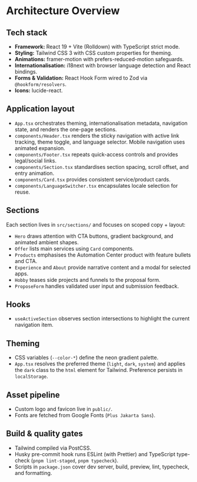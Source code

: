 # Architecture Overview

## Tech stack

- **Framework:** React 19 + Vite (Rolldown) with TypeScript strict mode.
- **Styling:** Tailwind CSS 3 with CSS custom properties for theming.
- **Animations:** framer-motion with prefers-reduced-motion safeguards.
- **Internationalisation:** i18next with browser language detection and React bindings.
- **Forms & Validation:** React Hook Form wired to Zod via `@hookform/resolvers`.
- **Icons:** lucide-react.

## Application layout

- `App.tsx` orchestrates theming, internationalisation metadata, navigation state, and renders the one-page sections.
- `components/Header.tsx` renders the sticky navigation with active link tracking, theme toggle, and language selector. Mobile navigation uses animated expansion.
- `components/Footer.tsx` repeats quick-access controls and provides legal/social links.
- `components/Section.tsx` standardises section spacing, scroll offset, and entry animation.
- `components/Card.tsx` provides consistent service/product cards.
- `components/LanguageSwitcher.tsx` encapsulates locale selection for reuse.

## Sections

Each section lives in `src/sections/` and focuses on scoped copy + layout:

- `Hero` draws attention with CTA buttons, gradient background, and animated ambient shapes.
- `Offer` lists main services using `Card` components.
- `Products` emphasises the Automation Center product with feature bullets and CTA.
- `Experience` and `About` provide narrative content and a modal for selected apps.
- `Hobby` teases side projects and funnels to the proposal form.
- `ProposeForm` handles validated user input and submission feedback.

## Hooks

- `useActiveSection` observes section intersections to highlight the current navigation item.

## Theming

- CSS variables (`--color-*`) define the neon gradient palette.
- `App.tsx` resolves the preferred theme (`light`, `dark`, `system`) and applies the `dark` class to the `html` element for Tailwind. Preference persists in `localStorage`.

## Asset pipeline

- Custom logo and favicon live in `public/`.
- Fonts are fetched from Google Fonts (`Plus Jakarta Sans`).

## Build & quality gates

- Tailwind compiled via PostCSS.
- Husky pre-commit hook runs ESLint (with Prettier) and TypeScript type-check (`pnpm lint-staged`, `pnpm typecheck`).
- Scripts in `package.json` cover dev server, build, preview, lint, typecheck, and formatting.
